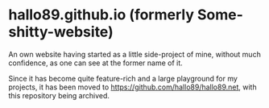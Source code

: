 # hallo89.github.io (formerly Some-shitty-website)

An own website having started as a little side-project of mine, without much confidence, as one can see at the former name of it.

Since it has become quite feature-rich and a large playground for my projects, it has been moved to https://github.com/hallo89/hallo89.net, with this repository being archived.
